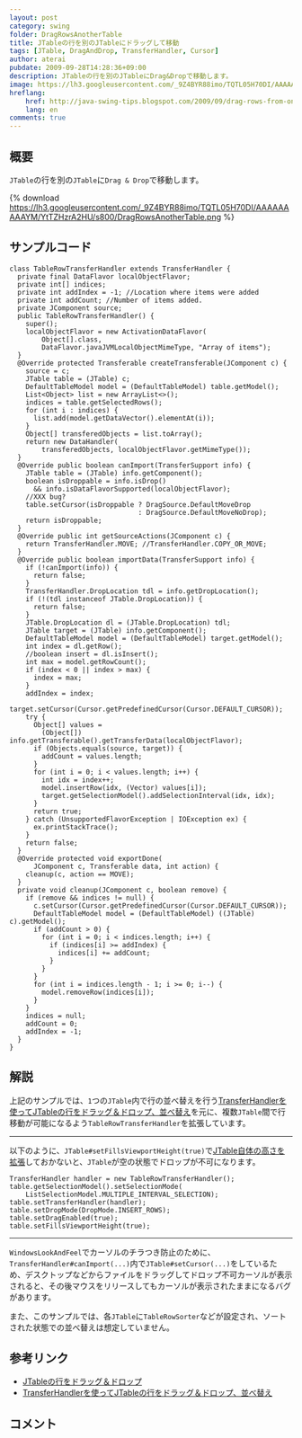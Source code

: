 ```yaml
---
layout: post
category: swing
folder: DragRowsAnotherTable
title: JTableの行を別のJTableにドラッグして移動
tags: [JTable, DragAndDrop, TransferHandler, Cursor]
author: aterai
pubdate: 2009-09-28T14:28:36+09:00
description: JTableの行を別のJTableにDrag&Dropで移動します。
image: https://lh3.googleusercontent.com/_9Z4BYR88imo/TQTL05H70DI/AAAAAAAAAYM/YtTZHzrA2HU/s800/DragRowsAnotherTable.png
hreflang:
    href: http://java-swing-tips.blogspot.com/2009/09/drag-rows-from-one-jtable-to-another.html
    lang: en
comments: true
---
```

## 概要
`JTable`の行を別の`JTable`に`Drag & Drop`で移動します。

{% download https://lh3.googleusercontent.com/_9Z4BYR88imo/TQTL05H70DI/AAAAAAAAAYM/YtTZHzrA2HU/s800/DragRowsAnotherTable.png %}

## サンプルコード
<pre class="prettyprint"><code>class TableRowTransferHandler extends TransferHandler {
  private final DataFlavor localObjectFlavor;
  private int[] indices;
  private int addIndex = -1; //Location where items were added
  private int addCount; //Number of items added.
  private JComponent source;
  public TableRowTransferHandler() {
    super();
    localObjectFlavor = new ActivationDataFlavor(
        Object[].class,
        DataFlavor.javaJVMLocalObjectMimeType, "Array of items");
  }
  @Override protected Transferable createTransferable(JComponent c) {
    source = c;
    JTable table = (JTable) c;
    DefaultTableModel model = (DefaultTableModel) table.getModel();
    List&lt;Object&gt; list = new ArrayList&lt;&gt;();
    indices = table.getSelectedRows();
    for (int i : indices) {
      list.add(model.getDataVector().elementAt(i));
    }
    Object[] transferedObjects = list.toArray();
    return new DataHandler(
        transferedObjects, localObjectFlavor.getMimeType());
  }
  @Override public boolean canImport(TransferSupport info) {
    JTable table = (JTable) info.getComponent();
    boolean isDroppable = info.isDrop()
      &amp;&amp; info.isDataFlavorSupported(localObjectFlavor);
    //XXX bug?
    table.setCursor(isDroppable ? DragSource.DefaultMoveDrop
                                : DragSource.DefaultMoveNoDrop);
    return isDroppable;
  }
  @Override public int getSourceActions(JComponent c) {
    return TransferHandler.MOVE; //TransferHandler.COPY_OR_MOVE;
  }
  @Override public boolean importData(TransferSupport info) {
    if (!canImport(info)) {
      return false;
    }
    TransferHandler.DropLocation tdl = info.getDropLocation();
    if (!(tdl instanceof JTable.DropLocation)) {
      return false;
    }
    JTable.DropLocation dl = (JTable.DropLocation) tdl;
    JTable target = (JTable) info.getComponent();
    DefaultTableModel model = (DefaultTableModel) target.getModel();
    int index = dl.getRow();
    //boolean insert = dl.isInsert();
    int max = model.getRowCount();
    if (index &lt; 0 || index &gt; max) {
      index = max;
    }
    addIndex = index;
    target.setCursor(Cursor.getPredefinedCursor(Cursor.DEFAULT_CURSOR));
    try {
      Object[] values =
        (Object[]) info.getTransferable().getTransferData(localObjectFlavor);
      if (Objects.equals(source, target)) {
        addCount = values.length;
      }
      for (int i = 0; i &lt; values.length; i++) {
        int idx = index++;
        model.insertRow(idx, (Vector) values[i]);
        target.getSelectionModel().addSelectionInterval(idx, idx);
      }
      return true;
    } catch (UnsupportedFlavorException | IOException ex) {
      ex.printStackTrace();
    }
    return false;
  }
  @Override protected void exportDone(
      JComponent c, Transferable data, int action) {
    cleanup(c, action == MOVE);
  }
  private void cleanup(JComponent c, boolean remove) {
    if (remove &amp;&amp; indices != null) {
      c.setCursor(Cursor.getPredefinedCursor(Cursor.DEFAULT_CURSOR));
      DefaultTableModel model = (DefaultTableModel) ((JTable) c).getModel();
      if (addCount &gt; 0) {
        for (int i = 0; i &lt; indices.length; i++) {
          if (indices[i] &gt;= addIndex) {
            indices[i] += addCount;
          }
        }
      }
      for (int i = indices.length - 1; i &gt;= 0; i--) {
        model.removeRow(indices[i]);
      }
    }
    indices = null;
    addCount = 0;
    addIndex = -1;
  }
}
</code></pre>

## 解説
上記のサンプルでは、`1`つの`JTable`内で行の並べ替えを行う[TransferHandlerを使ってJTableの行をドラッグ＆ドロップ、並べ替え](http://ateraimemo.com/Swing/DnDReorderTable.html)を元に、複数`JTable`間で行移動が可能になるよう`TableRowTransferHandler`を拡張しています。

- - - -
以下のように、`JTable#setFillsViewportHeight(true)`で[JTable自体の高さを拡張](http://ateraimemo.com/Swing/FillsViewportHeight.html)しておかないと、`JTable`が空の状態でドロップが不可になります。

<pre class="prettyprint"><code>TransferHandler handler = new TableRowTransferHandler();
table.getSelectionModel().setSelectionMode(
    ListSelectionModel.MULTIPLE_INTERVAL_SELECTION);
table.setTransferHandler(handler);
table.setDropMode(DropMode.INSERT_ROWS);
table.setDragEnabled(true);
table.setFillsViewportHeight(true);
</code></pre>

- - - -
`WindowsLookAndFeel`でカーソルのチラつき防止のために、`TransferHandler#canImport(...)`内で`JTable#setCursor(...)`をしているため、デスクトップなどからファイルをドラッグしてドロップ不可カーソルが表示されると、その後マウスをリリースしてもカーソルが表示されたままになるバグがあります。

また、このサンプルでは、各`JTable`に`TableRowSorter`などが設定され、ソートされた状態での並べ替えは想定していません。

## 参考リンク
- [JTableの行をドラッグ＆ドロップ](http://ateraimemo.com/Swing/DnDTable.html)
- [TransferHandlerを使ってJTableの行をドラッグ＆ドロップ、並べ替え](http://ateraimemo.com/Swing/DnDReorderTable.html)

<!-- dummy comment line for breaking list -->

## コメント
